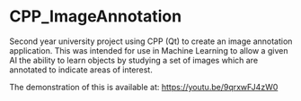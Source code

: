 # CPP_ImageAnnotation
Second year university project using CPP (Qt) to create an image annotation application. This was intended for use in Machine Learning to allow a given AI the ability to learn objects by studying a set of images which are annotated to indicate areas of interest.

The demonstration of this is available at: https://youtu.be/9qrxwFJ4zW0
